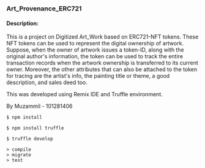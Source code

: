 ### Art_Provenance_ERC721

#### Description:

This is a project on Digitized Art_Work based on ERC721-NFT tokens. These NFT tokens can be used to represent the digital ownership of artwork. Suppose, when the owner of artwork issues a token-ID, along with the original author's information, the token can be used to track the entire transaction records when the artwork ownership is transferred to its current owner. Moreover, the other attributes that can also be attached to the token for tracing are the artist's info, the painting title or theme, a good description, and sales deed too.

This was developed using Remix IDE and Truffle environment.

By Muzammil - 101281406

```
$ npm install
```
```
$ npm install truffle
```
```
$ truffle develop
```
```
> compile
> migrate
> test
```
